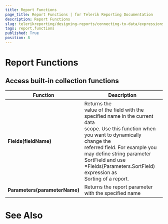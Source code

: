 ```yaml
---
title: Report Functions
page_title: Report Functions | for Telerik Reporting Documentation
description: Report Functions
slug: telerikreporting/designing-reports/connecting-to-data/expressions/expressions-reference/functions/report-functions
tags: report,functions
published: True
position: 8
---
```


# Report Functions



## Access built-in collection functions


| Function | Description |
| ------ | ------ |
| __Fields(fieldName)__ |Returns the<br/>					value of the field with the specified name in the current data<br/>					scope. Use this function when you want to dynamically change the<br/>					referred field. For example you may define string parameter<br/>					SortField and use =Fields(Parameters.SortField) expression as<br/>					Sorting of a report.|
| __Parameters(parameterName)__ |Returns the report parameter with the specified name|




# See Also

